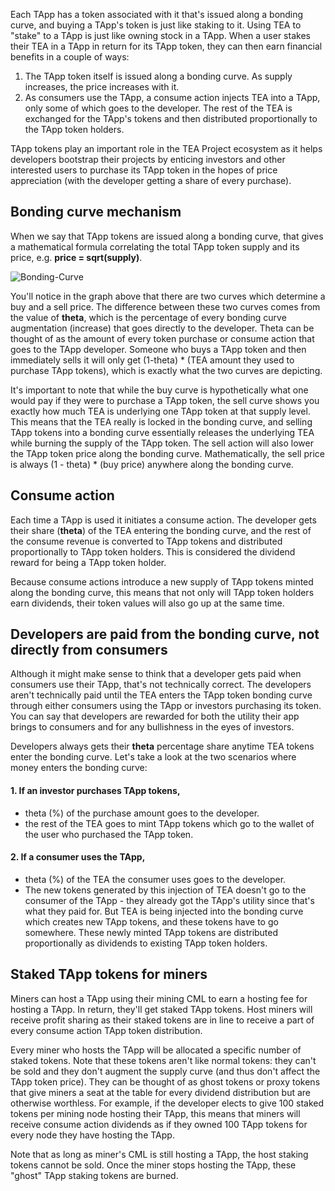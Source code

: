 Each TApp has a token associated with it that's issued along a bonding curve, and buying a TApp's token is just like staking to it. Using TEA to "stake" to a TApp is just like owning stock in a TApp. When a user stakes their TEA in a TApp in return for its TApp token, they can then earn financial benefits in a couple of ways:

1. The TApp token itself is issued along a bonding curve. As supply increases, the price increases with it.
2. As consumers use the TApp, a consume action injects TEA into a TApp, only some of which goes to the developer. The rest of the TEA is exchanged for the TApp's tokens and then distributed proportionally to the TApp token holders.

TApp tokens play an important role in the TEA Project ecosystem as it helps developers bootstrap their projects by enticing investors and other interested users to purchase its TApp token in the hopes of price appreciation (with the developer getting a share of every purchase).

## Bonding curve mechanism
When we say that TApp tokens are issued along a bonding curve, that gives a mathematical formula correlating the total TApp token supply and its price, e.g. **price = sqrt(supply)**.

![Bonding-Curve](https://user-images.githubusercontent.com/86096370/167538641-45c498a2-7ab1-428a-9ecd-b37a051bb9d2.png)

You'll notice in the graph above that there are two curves which determine a buy and a sell price. The difference between these two curves comes from the value of **theta**, which is the percentage of every bonding curve augmentation (increase) that goes directly to the developer. Theta can be thought of as the amount of every token purchase or consume action that goes to the TApp developer. Someone who buys a TApp token and then immediately sells it will only get (1-theta) * (TEA amount they used to purchase TApp tokens), which is exactly what the two curves are depicting. 

It's important to note that while the buy curve is hypothetically what one would pay if they were to purchase a TApp token, the sell curve shows you exactly how much TEA is underlying one TApp token at that supply level. This means that the TEA really is locked in the bonding curve, and selling TApp tokens into a bonding curve essentially releases the underlying TEA while burning the supply of the TApp token. The sell action will also lower the TApp token price along the bonding curve. Mathematically, the sell price is always (1 - theta) * (buy price) anywhere along the bonding curve.

## Consume action
Each time a TApp is used it initiates a consume action. The developer gets their share (**theta**) of the TEA entering the bonding curve, and the rest of the consume revenue is converted to TApp tokens and distributed proportionally to TApp token holders. This is considered the dividend reward for being a TApp token holder.

Because consume actions introduce a new supply of TApp tokens minted along the bonding curve, this means that not only will TApp token holders earn dividends, their token values will also go up at the same time.

## Developers are paid from the bonding curve, not directly from consumers
Although it might make sense to think that a developer gets paid when consumers use their TApp, that's not technically correct. The developers aren't technically paid until the TEA enters the TApp token bonding curve through either consumers using the TApp or investors purchasing its token. You can say that developers are rewarded for both the utility their app brings to consumers and for any bullishness in the eyes of investors.

Developers always gets their **theta** percentage share anytime TEA tokens enter the bonding curve. Let's take a look at the two scenarios where money enters the bonding curve:

#### 1. If an investor purchases TApp tokens,

- theta (%) of the purchase amount goes to the developer.
- the rest of the TEA goes to mint TApp tokens which go to the wallet of the user who purchased the TApp token. 

#### 2. If a consumer uses the TApp,

- theta (%) of the TEA the consumer uses goes to the developer.
- The new tokens generated by this injection of TEA doesn't go to the consumer of the TApp - they already got the TApp's utility since that's what they paid for. But TEA is being injected into the bonding curve which creates new TApp tokens, and these tokens have to go somewhere. These newly minted TApp tokens are distributed proportionally as dividends to existing TApp token holders.

## Staked TApp tokens for miners

Miners can host a TApp using their mining CML to earn a hosting fee for hosting a TApp. In return, they'll get staked TApp tokens. Host miners will receive profit sharing as their staked tokens are in line to receive a part of every consume action TApp token distribution. 

Every miner who hosts the TApp will be allocated a specific number of staked tokens. Note that these tokens aren't like normal tokens: they can't be sold and they don't augment the supply curve (and thus don't affect the TApp token price). They can be thought of as ghost tokens or proxy tokens that give miners a seat at the table for every dividend distribution but are otherwise worthless. For example, if the developer elects to give 100 staked tokens per mining node hosting their TApp, this means that miners will receive consume action dividends as if they owned 100 TApp tokens for every node they have hosting the TApp.

Note that as long as miner's CML is still hosting a TApp, the host staking tokens cannot be sold. Once the miner stops hosting the TApp, these "ghost" TApp staking tokens are burned.



